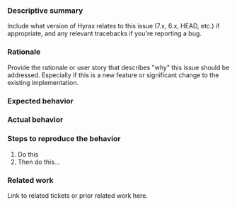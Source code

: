 ### Descriptive summary

Include what version of Hyrax relates to this issue (7.x, 6.x, HEAD, etc.) if appropriate, and any relevant tracebacks if you're reporting a bug.

### Rationale

Provide the rationale or user story that describes "why" this issue should be addressed. Especially if this is a new feature or significant change to the existing implementation.

### Expected behavior

### Actual behavior

### Steps to reproduce the behavior

1. Do this
2. Then do this...

### Related work

Link to related tickets or prior related work here.
